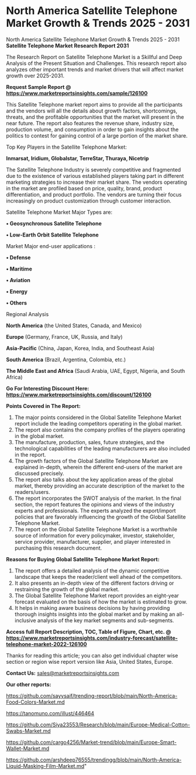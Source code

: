 # North America Satellite Telephone Market Growth & Trends 2025 - 2031
North America Satellite Telephone Market Growth & Trends 2025 - 2031
<strong>Satellite Telephone Market Research Report 2031</strong>

The Research Report on Satellite Telephone Market is a Skillful and Deep Analysis of the Present Situation and Challenges. This research report also analyzes other important trends and market drivers that will affect market growth over 2025-2031.

<strong>Request Sample Report @ <a href=https://www.marketreportsinsights.com/sample/126100>https://www.marketreportsinsights.com/sample/126100</a></strong>

This Satellite Telephone market report aims to provide all the participants and the vendors will all the details about growth factors, shortcomings, threats, and the profitable opportunities that the market will present in the near future. The report also features the revenue share, industry size, production volume, and consumption in order to gain insights about the politics to contest for gaining control of a large portion of the market share.

Top Key Players in the Satellite Telephone Market:

<strong>Inmarsat, Iridium, Globalstar, TerreStar, Thuraya, Nicetrip</strong>

The Satellite Telephone Industry is severely competitive and fragmented due to the existence of various established players taking part in different marketing strategies to increase their market share. The vendors operating in the market are profiled based on price, quality, brand, product differentiation, and product portfolio. The vendors are turning their focus increasingly on product customization through customer interaction.

Satellite Telephone Market Major Types are:

<strong>• Geosynchronous Satellite Telephone

• Low-Earth Orbit Satellite Telephone</strong>

Market Major end-user applications :

<strong>• Defense

• Maritime

• Aviation

• Energy

• Others</strong>

Regional Analysis

</u><strong><b>North America</b></strong> (the United States, Canada, and Mexico)

<strong><b>Europe </b></strong>(Germany, France, UK, Russia, and Italy)

<strong><b>Asia-Pacific</b></strong> (China, Japan, Korea, India, and Southeast Asia)

<strong><b>South America</b></strong> (Brazil, Argentina, Colombia, etc.)

<strong><b>The Middle East and Africa</b></strong> (Saudi Arabia, UAE, Egypt, Nigeria, and South Africa)

<strong>Go For Interesting Discount Here: <a href=https://www.marketreportsinsights.com/discount/126100>https://www.marketreportsinsights.com/discount/126100</a></strong>

<strong>Points Covered in The Report:</strong>
<ol>
  <li>The major points considered in the Global Satellite Telephone Market report include the leading competitors operating in the global market.</li>
  <li>The report also contains the company profiles of the players operating in the global market.</li>
  <li>The manufacture, production, sales, future strategies, and the technological capabilities of the leading manufacturers are also included in the report.</li>
  <li>The growth factors of the Global Satellite Telephone Market are explained in-depth, wherein the different end-users of the market are discussed precisely.</li>
  <li>The report also talks about the key application areas of the global market, thereby providing an accurate description of the market to the readers/users.</li>
  <li>The report incorporates the SWOT analysis of the market. In the final section, the report features the opinions and views of the industry experts and professionals. The experts analyzed the export/import policies that are favorably influencing the growth of the Global Satellite Telephone Market.</li>
  <li>The report on the Global Satellite Telephone Market is a worthwhile source of information for every policymaker, investor, stakeholder, service provider, manufacturer, supplier, and player interested in purchasing this research document.</li>
</ol>
<strong>Reasons for Buying Global Satellite Telephone Market Report:</strong>

<ol>
  <li>The report offers a detailed analysis of the dynamic competitive landscape that keeps the reader/client well ahead of the competitors.</li>
  <li>It also presents an in-depth view of the different factors driving or restraining the growth of the global market.</li>
  <li>The Global Satellite Telephone Market report provides an eight-year forecast evaluated on the basis of how the market is estimated to grow.</li>
  <li>It helps in making aware business decisions by having providing thorough insights insights into the global market and by making an all-inclusive analysis of the key market segments and sub-segments.</li>
</ol>
<strong>Access full Report Description, TOC, Table of Figure, Chart, etc. @ <a href=https://www.marketreportsinsights.com/industry-forecast/satellite-telephone-market-2022-126100>https://www.marketreportsinsights.com/industry-forecast/satellite-telephone-market-2022-126100</a></strong>


Thanks for reading this article; you can also get individual chapter wise section or region wise report version like Asia, United States, Europe.

<strong>Contact Us:</strong>
sales@marketreportsinsights.com

<strong>Our other reports:</strong>

<a href=https://github.com/sayysaif/trending-report/blob/main/North-America-Food-Colors-Market.md>https://github.com/sayysaif/trending-report/blob/main/North-America-Food-Colors-Market.md</a>

<a href=https://tanomuno.com/illust/446464>https://tanomuno.com/illust/446464</a>

<a href=https://github.com/Siya23553/Research/blob/main/Europe-Medical-Cotton-Swabs-Market.md>https://github.com/Siya23553/Research/blob/main/Europe-Medical-Cotton-Swabs-Market.md</a>

<a href=https://github.com/cargo4256/Market-trend/blob/main/Europe-Smart-Wallet-Market.md>https://github.com/cargo4256/Market-trend/blob/main/Europe-Smart-Wallet-Market.md</a>

<a href=https://github.com/arshdeep76555/trendingg/blob/main/North-America-Liquid-Masking-Film-Market.md>https://github.com/arshdeep76555/trendingg/blob/main/North-America-Liquid-Masking-Film-Market.md</a>"
